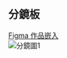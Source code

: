 ## 分鏡板
[Figma 作品嵌入](https://embed.figma.com/design/Ytb3eoumjLE0lfNbWDKvHe/MU-HW6?node-id=0-1&embed-host=share) <br>
![分鏡圖1](分鏡圖1.png)
